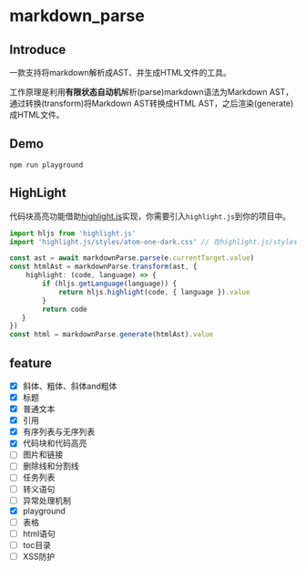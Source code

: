 # markdown_parse

## Introduce

一款支持将markdown解析成AST、并生成HTML文件的工具。

工作原理是利用**有限状态自动机**解析(parse)markdown语法为Markdown AST，通过转换(transform)将Markdown AST转换成HTML AST，之后渲染(generate)成HTML文件。

## Demo

```
npm run playground
```

## HighLight

代码块高亮功能借助[highlight.js](https://highlightjs.org/)实现，你需要引入`highlight.js`到你的项目中。

```typescript
import hljs from 'highlight.js'
import 'highlight.js/styles/atom-one-dark.css' // 在highlight.js/styles/下选择喜欢的样式

const ast = await markdownParse.parse(e.currentTarget.value)
const htmlAst = markdownParse.transform(ast, {
    highlight: (code, language) => {
        if (hljs.getLanguage(language)) {
            return hljs.highlight(code, { language }).value
        }
        return code
   }
})
const html = markdownParse.generate(htmlAst).value
```

## feature

- [x] 斜体、粗体、斜体and粗体
- [x] 标题
- [x] 普通文本
- [x] 引用
- [x] 有序列表与无序列表
- [x] 代码块和代码高亮
- [ ] 图片和链接
- [ ] 删除线和分割线
- [ ] 任务列表
- [ ] 转义语句
- [ ] 异常处理机制
- [x] playground
- [ ] 表格
- [ ] html语句
- [ ] toc目录  
- [ ] XSS防护